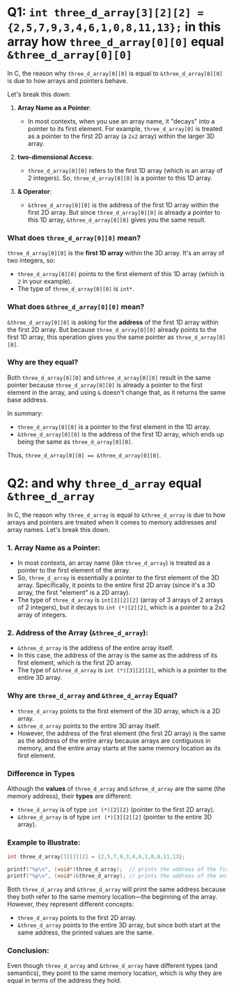 # Q1: `int three_d_array[3][2][2] = {2,5,7,9,3,4,6,1,0,8,11,13};` in this array how `three_d_array[0][0]` equal `&three_d_array[0][0]`

In C, the reason why `three_d_array[0][0]` is equal to `&three_d_array[0][0]` is due to how arrays and pointers behave.

Let's break this down:

1. **Array Name as a Pointer**:
   - In most contexts, when you use an array name, it "decays" into a pointer to its first element. For example, `three_d_array[0]` is treated as a pointer to the first 2D array (a `2x2` array) within the larger 3D array.
   
2. **two-dimensional Access**:
   - `three_d_array[0][0]` refers to the first 1D array (which is an array of 2 integers). So, `three_d_array[0][0]` is a pointer to this 1D array.

3. **& Operator**:
   - `&three_d_array[0][0]` is the address of the first 1D array within the first 2D array. But since `three_d_array[0][0]` is already a pointer to this 1D array, `&three_d_array[0][0]` gives you the same result.

### What does `three_d_array[0][0]` mean?

`three_d_array[0][0]` is the **first 1D array** within the 3D array. It's an array of two integers, so:

- `three_d_array[0][0]` points to the first element of this 1D array (which is `2` in your example).
- The type of `three_d_array[0][0]` is `int*`.

### What does `&three_d_array[0][0]` mean?

`&three_d_array[0][0]` is asking for the **address** of the first 1D array within the first 2D array. But because `three_d_array[0][0]` already points to the first 1D array, this operation gives you the same pointer as `three_d_array[0][0]`.

### Why are they equal?

Both `three_d_array[0][0]` and `&three_d_array[0][0]` result in the same pointer because `three_d_array[0][0]` is already a pointer to the first element in the array, and using `&` doesn't change that, as it returns the same base address.

In summary:
- `three_d_array[0][0]` is a pointer to the first element in the 1D array.
- `&three_d_array[0][0]` is the address of the first 1D array, which ends up being the same as `three_d_array[0][0]`.

Thus, `three_d_array[0][0] == &three_d_array[0][0]`.

# Q2: and why `three_d_array` equal `&three_d_array`

In C, the reason why `three_d_array` is equal to `&three_d_array` is due to how arrays and pointers are treated when it comes to memory addresses and array names. Let's break this down.

### 1. Array Name as a Pointer:
- In most contexts, an array name (like `three_d_array`) is treated as a pointer to the first element of the array.
- So, `three_d_array` is essentially a pointer to the first element of the 3D array. Specifically, it points to the entire first 2D array (since it's a 3D array, the first "element" is a 2D array).
- The type of `three_d_array` is `int[3][2][2]` (array of 3 arrays of 2 arrays of 2 integers), but it decays to `int (*)[2][2]`, which is a pointer to a 2x2 array of integers.

### 2. Address of the Array (`&three_d_array`):
- `&three_d_array` is the address of the entire array itself.
- In this case, the address of the array is the same as the address of its first element, which is the first 2D array.
- The type of `&three_d_array` is `int (*)[3][2][2]`, which is a pointer to the entire 3D array.

### Why are `three_d_array` and `&three_d_array` Equal?

- `three_d_array` points to the first element of the 3D array, which is a 2D array.
- `&three_d_array` points to the entire 3D array itself.
- However, the address of the first element (the first 2D array) is the same as the address of the entire array because arrays are contiguous in memory, and the entire array starts at the same memory location as its first element.

### Difference in Types

Although the **values** of `three_d_array` and `&three_d_array` are the same (the memory address), their **types** are different:

- `three_d_array` is of type `int (*)[2][2]` (pointer to the first 2D array).
- `&three_d_array` is of type `int (*)[3][2][2]` (pointer to the entire 3D array).

### Example to Illustrate:

```c
int three_d_array[3][2][2] = {2,5,7,9,3,4,6,1,0,8,11,13};

printf("%p\n", (void*)three_d_array);  // prints the address of the first 2D array
printf("%p\n", (void*)&three_d_array); // prints the address of the entire 3D array
```

Both `three_d_array` and `&three_d_array` will print the same address because they both refer to the same memory location—the beginning of the array. However, they represent different concepts:
- `three_d_array` points to the first 2D array.
- `&three_d_array` points to the entire 3D array, but since both start at the same address, the printed values are the same.

### Conclusion:
Even though `three_d_array` and `&three_d_array` have different types (and semantics), they point to the same memory location, which is why they are equal in terms of the address they hold.